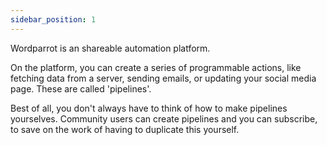 ```yaml
---
sidebar_position: 1
---
```


Wordparrot is an shareable automation platform. 

On the platform, you can create a series of programmable actions, like fetching data from a server, sending emails, or updating your social media page. These are called 'pipelines'.

Best of all, you don't always have to think of how to make pipelines yourselves. Community users can create pipelines and you can subscribe, to save on the work of having to duplicate this yourself.
